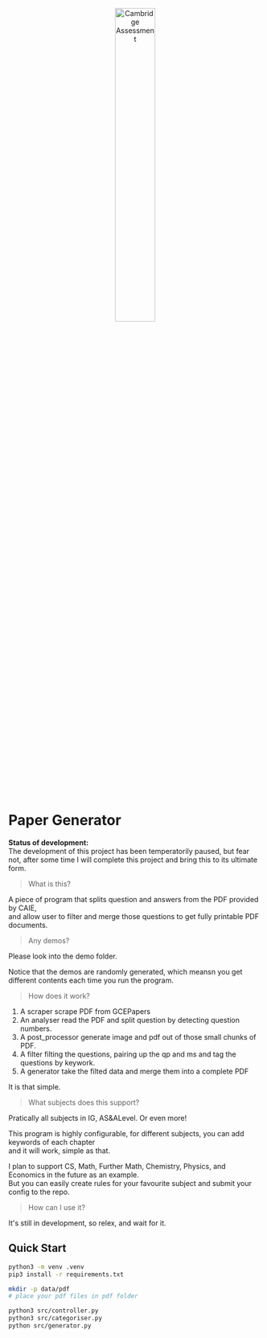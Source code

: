 <p align="center">
    <img src="https://www.cambridgeinternational.org/assets/img/CAIE_logo_colour.svg" width="40%" height="40%" alt="Cambridge Assessment">
</p>

# Paper Generator

**Status of development:**  
The development of this project has been temperatorily paused, but fear not, after some time I will complete this project and bring this to its ultimate form.

> What is this?

A piece of program that splits question and answers from the PDF provided by CAIE,  
and allow user to filter and merge those questions to get fully printable PDF documents.

> Any demos?

Please look into the demo folder.

Notice that the demos are randomly generated, which meansn you get different contents each time
you run the program.

> How does it work?

1. A scraper scrape PDF from GCEPapers
2. An analyser read the PDF and split question by detecting question numbers.
3. A post_processor generate image and pdf out of those small chunks of PDF.
4. A filter filting the questions, pairing up the qp and ms and tag the questions by keywork.
5. A generator take the filted data and merge them into a complete PDF

It is that simple.

> What subjects does this support?

Pratically all subjects in IG, AS&ALevel. Or even more!

This program is highly configurable, for different subjects, you can add keywords of each chapter  
and it will work, simple as that.

I plan to support CS, Math, Further Math, Chemistry, Physics, and Economics in the future as an example.  
But you can easily create rules for your favourite subject and submit your config to the repo.

> How can I use it?

It's still in development, so relex, and wait for it.

## Quick Start

```bash
python3 -m venv .venv
pip3 install -r requirements.txt

mkdir -p data/pdf
# place your pdf files in pdf folder

python3 src/controller.py
python3 src/categoriser.py
python src/generator.py
```
